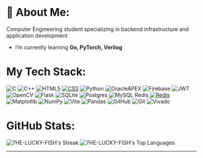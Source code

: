 # 💫 About Me: 
Computer Engineering student specializing in backend infrastructure and application development
 - I’m currently learning **Go, PyTorch, Verilog**



# My Tech Stack:
![C](https://img.shields.io/badge/c-%2300599C.svg?style=flat&logo=c&logoColor=white) ![C++](https://img.shields.io/badge/c++-%2300599C.svg?style=flat&logo=c%2B%2B&logoColor=white) ![HTML5](https://img.shields.io/badge/html5-%23E34F26.svg?style=flat&logo=html5&logoColor=white) [![CSS](https://img.shields.io/badge/CSS-639?logo=css&logoColor=fff)](#) ![Python](https://img.shields.io/badge/python-3670A0?style=flat&logo=python&logoColor=ffdd54) ![OracleAPEX](https://img.shields.io/badge/OracleAPEX-F80000?style=flat&logo=oracle&logoColor=white) ![Firebase](https://img.shields.io/badge/firebase-%23039BE5.svg?style=flat&logo=firebase) ![JWT](https://img.shields.io/badge/JWT-black?style=flat&logo=JSON%20web%20tokens) ![OpenCV](https://img.shields.io/badge/opencv-%23white.svg?style=flat&logo=opencv&logoColor=white) ![Flask](https://img.shields.io/badge/flask-%23000.svg?style=flat&logo=flask&logoColor=white) ![SQLite](https://img.shields.io/badge/sqlite-%2307405e.svg?style=flat&logo=sqlite&logoColor=white) ![Postgres](https://img.shields.io/badge/postgres-%23316192.svg?style=flat&logo=postgresql&logoColor=white) ![MySQL](https://img.shields.io/badge/mysql-4479A1.svg?style=flat&logo=mysql&logoColor=white) Redis 	[![Redis](https://img.shields.io/badge/Redis-%23DD0031.svg?logo=redis&logoColor=white)](#) ![Matplotlib](https://img.shields.io/badge/Matplotlib-%23ffffff.svg?style=flat&logo=Matplotlib&logoColor=black) ![NumPy](https://img.shields.io/badge/numpy-%23013243.svg?style=flat&logo=numpy&logoColor=white) ![Vite](https://img.shields.io/badge/vite-%23646CFF.svg?style=flat&logo=vite&logoColor=white) ![Pandas](https://img.shields.io/badge/pandas-%23150458.svg?style=flat&logo=pandas&logoColor=white) ![GitHub](https://img.shields.io/badge/github-%23121011.svg?style=flat&logo=github&logoColor=white) ![Git](https://img.shields.io/badge/git-%23F05033.svg?style=flat&logo=git&logoColor=white) ![Vivado](https://img.shields.io/badge/Vivado-blue?style=flat&logoColor=white)


# GitHub Stats:
![7HE-LUCKY-FISH's Streak](https://github-readme-streak-stats.herokuapp.com/?user=7HE-LUCKY-FISH&theme=solarized-dark&hide_border=true)
![7HE-LUCKY-FISH's Top Languages](https://github-readme-stats.vercel.app/api/top-langs/?username=7HE-LUCKY-FISH&theme=solarized-dark&show_icons=true&hide_border=true&layout=compact)

---
